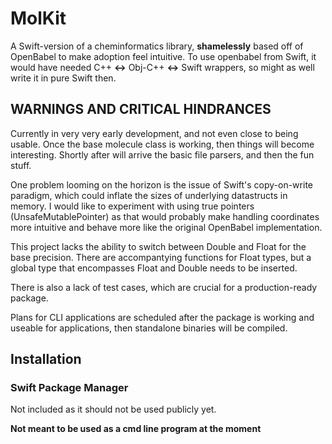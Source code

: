 # MolKit

A Swift-version of a cheminformatics library, __shamelessly__ based off of OpenBabel to make adoption feel intuitive. 
To use openbabel from Swift, it would have needed C++ __<->__ Obj-C++ __<->__ Swift wrappers, so might as well write it in pure Swift then.  

## WARNINGS AND CRITICAL HINDRANCES   

Currently in very very early development, and not even close to being usable. Once the base molecule class is working, then things will become interesting. Shortly after will arrive the basic file parsers, and then the fun stuff.

One problem looming on the horizon is the issue of Swift's copy-on-write paradigm, which could inflate the sizes of underlying datastructs in memory. I would like to experiment with using true pointers (UnsafeMutablePointer) as that would probably make handling coordinates more intuitive and behave more like the original OpenBabel implementation.

This project lacks the ability to switch between Double and Float for the base precision. There are accompantying functions for Float types, but a global type that encompasses Float and Double needs to be inserted. 

There is also a lack of test cases, which are crucial for a production-ready package.  

Plans for CLI applications are scheduled after the package is working and useable for applications, then standalone binaries will be compiled.

## Installation

### Swift Package Manager
Not included as it should not be used publicly yet.


**Not meant to be used as a cmd line program at the moment** 
